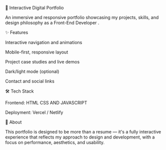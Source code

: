 🎨 Interactive Digital Portfolio

An immersive and responsive portfolio showcasing my projects, skills, and design philosophy as a Front-End Developer .

✨ Features

Interactive navigation and animations

Mobile-first, responsive layout

Project case studies and live demos

Dark/light mode (optional)

Contact and social links

🛠️ Tech Stack

Frontend: HTML CSS AND JAVASCRIPT 

Deployment: Vercel / Netlify

📁 About

This portfolio is designed to be more than a resume — it's a fully interactive experience that reflects
my approach to design and development, with a focus on performance, aesthetics, and usability.

